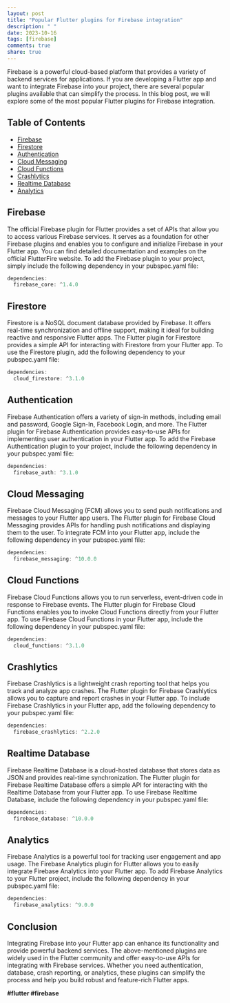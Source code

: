 ```yaml
---
layout: post
title: "Popular Flutter plugins for Firebase integration"
description: " "
date: 2023-10-16
tags: [firebase]
comments: true
share: true
---
```


Firebase is a powerful cloud-based platform that provides a variety of backend services for applications. If you are developing a Flutter app and want to integrate Firebase into your project, there are several popular plugins available that can simplify the process. In this blog post, we will explore some of the most popular Flutter plugins for Firebase integration.

## Table of Contents
- [Firebase](#firebase)
- [Firestore](#firestore)
- [Authentication](#authentication)
- [Cloud Messaging](#cloud-messaging)
- [Cloud Functions](#cloud-functions)
- [Crashlytics](#crashlytics)
- [Realtime Database](#realtime-database)
- [Analytics](#analytics)

## Firebase

The official Firebase plugin for Flutter provides a set of APIs that allow you to access various Firebase services. It serves as a foundation for other Firebase plugins and enables you to configure and initialize Firebase in your Flutter app. You can find detailed documentation and examples on the official FlutterFire website. To add the Firebase plugin to your project, simply include the following dependency in your pubspec.yaml file:

```dart
dependencies:
  firebase_core: ^1.4.0
```

## Firestore

Firestore is a NoSQL document database provided by Firebase. It offers real-time synchronization and offline support, making it ideal for building reactive and responsive Flutter apps. The Flutter plugin for Firestore provides a simple API for interacting with Firestore from your Flutter app. To use the Firestore plugin, add the following dependency to your pubspec.yaml file:

```dart
dependencies:
  cloud_firestore: ^3.1.0
```

## Authentication

Firebase Authentication offers a variety of sign-in methods, including email and password, Google Sign-In, Facebook Login, and more. The Flutter plugin for Firebase Authentication provides easy-to-use APIs for implementing user authentication in your Flutter app. To add the Firebase Authentication plugin to your project, include the following dependency in your pubspec.yaml file:

```dart
dependencies:
  firebase_auth: ^3.1.0
```

## Cloud Messaging

Firebase Cloud Messaging (FCM) allows you to send push notifications and messages to your Flutter app users. The Flutter plugin for Firebase Cloud Messaging provides APIs for handling push notifications and displaying them to the user. To integrate FCM into your Flutter app, include the following dependency in your pubspec.yaml file:

```dart
dependencies:
  firebase_messaging: ^10.0.0
```

## Cloud Functions

Firebase Cloud Functions allows you to run serverless, event-driven code in response to Firebase events. The Flutter plugin for Firebase Cloud Functions enables you to invoke Cloud Functions directly from your Flutter app. To use Firebase Cloud Functions in your Flutter app, include the following dependency in your pubspec.yaml file:

```dart
dependencies:
  cloud_functions: ^3.1.0
```

## Crashlytics

Firebase Crashlytics is a lightweight crash reporting tool that helps you track and analyze app crashes. The Flutter plugin for Firebase Crashlytics allows you to capture and report crashes in your Flutter app. To include Firebase Crashlytics in your Flutter app, add the following dependency to your pubspec.yaml file:

```dart
dependencies:
  firebase_crashlytics: ^2.2.0
```

## Realtime Database

Firebase Realtime Database is a cloud-hosted database that stores data as JSON and provides real-time synchronization. The Flutter plugin for Firebase Realtime Database offers a simple API for interacting with the Realtime Database from your Flutter app. To use Firebase Realtime Database, include the following dependency in your pubspec.yaml file:

```dart
dependencies:
  firebase_database: ^10.0.0
```

## Analytics

Firebase Analytics is a powerful tool for tracking user engagement and app usage. The Firebase Analytics plugin for Flutter allows you to easily integrate Firebase Analytics into your Flutter app. To add Firebase Analytics to your Flutter project, include the following dependency in your pubspec.yaml file:

```dart
dependencies:
  firebase_analytics: ^9.0.0
```

## Conclusion

Integrating Firebase into your Flutter app can enhance its functionality and provide powerful backend services. The above-mentioned plugins are widely used in the Flutter community and offer easy-to-use APIs for integrating with Firebase services. Whether you need authentication, database, crash reporting, or analytics, these plugins can simplify the process and help you build robust and feature-rich Flutter apps.

**#flutter #firebase**
